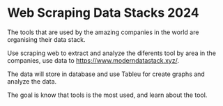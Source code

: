 # Web Scraping Data Stacks 2024

The tools that are used by the amazing companies in the world are organising their data stack. 

Use scraping web to extract and analyze the diferents tool by area in the companies, use data to https://www.moderndatastack.xyz/.

The data will store in database and use Tableu for create graphs and analyze the data.

The goal is know that tools is the most used, and learn about the tool. 